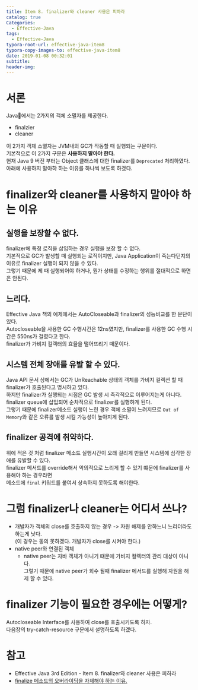 ```yaml
---
title: Item 8. finalizer와 cleaner 사용은 피하라
catalog: true
Categories:
  - Effective-Java
tags:
  - Effective-Java
typora-root-url: effective-java-item8
typora-copy-images-to: effective-java-item8
date: 2019-01-08 00:32:01
subtitle:
header-img:
---
```


# 서론
Java에서는 2가지의 객체 소멸자를 제공한다.
* finalzier
* cleaner

이 2가지 객체 소멸자는 JVM내의 GC가 작동할 때 실행되는 구문이다.  
기본적으로 이 2가지 구문은 **사용하지 말아야 한다.**  
현재 Java 9 버전 부터는 Object 클래스에 대한 finalizer를 `Deprecated` 처리하였다.  
아래에 사용하지 말아햐 하는 이유를 하나씩 보도록 하겠다.

# finalizer와 cleaner를 사용하지 말아야 하는 이유
## 실행을 보장할 수 없다.
finalizer에 특정 로직을 삽입하는 경우 실행을 보장 할 수 없다.  
기본적으로 GC가 발생할 때 실행되는 로직이지만, Java Application이 죽는다던지의 이유로 finalizer 실행이 되지 않을 수 있다.   
그렇기 때문에 제 때 실행되어야 하거나, 뭔가 상태를 수정하는 행위를 절대적으로 하면은 안된다.

## 느리다.
Effective Java 책의 예제에서는 AutoCloseable과 finalizer의 성능비교를 한 문단이 있다.  
Autocloseable을 사용한 GC 수행시간은 12ns였지만, finalizer를 사용한 GC 수행 시간은 550ns가 걸렸다고 한다.  
finalizer가 가비지 컬렉터의 효율을 떨어뜨리기 때문이다.

## 시스템 전체 장애를 유발 할 수 있다.
Java API 문서 상에서는 GC가 UnReachable 상태의 객체를 가비지 컬렉션 할 때 finalizer가 호출된다고 명시하고 있다.  
하지만 finalizer가 실행되는 시점은 GC 발생 시 즉각적으로 이루어지는게 아니다.  
finalizer queue에 삽입되어 순차적으로 finalizer를 실행하게 된다.  
그렇기 때문에 finalizer메소드 실행이 느린 경우 객체 소멸이 느려지므로  `Out of Memory`와 같은 오류를 발생 시킬 가능성이 높아지게 된다.

## finalizer 공격에 취약하다.
위에 적은 것 처럼 finalizer 메소드 실행시간이 오래 걸리게 만들면 시스템에 심각한 장애를 유발할 수 있다.  
finalizer 메서드를 override해서 악의적으로 느리게 할 수 있기 떄문에 finalizer를 사용해야 하는 경우라면  
메소드에 `final` 키워드를 붙여서 상속하지 못하도록 해야한다.

# 그럼 finalizer나 cleaner는 어디서 쓰나?
* 개발자가 객체의 close를 호출하지 않는 경우 -> 자원 해제를 안하느니 느리더라도 하는게 낫다.  
(이 경우는 동의 못하겠다. 개발자가 close를 시켜야 한다.)
* native peer와 연결된 객체
  * native peer는 자바 객체가 아니기 떄문에 가비지 컬렉터의 관리 대상이 아니다.  
  그렇기 때문에 native peer가 회수 될때 finalizer 메서드를 실행해 자원을 해제 할 수 있다.

# finalizer 기능이 필요한 경우에는 어떻게?
Autocloseable Interface를 사용하여 close를 호출시키도록 하자.  
다음장의 try-catch-resource 구문에서 설명하도록 하겠다.

# 참고
* Effective Java 3rd Edition - Item 8. finalizer와 cleaner 사용은 피하라
* [finalize 메소드의 오버라이딩을 자제해야 하는 이유.](http://www.yunsobi.com/blog/entry/finalize-%EB%A9%94%EC%86%8C%EB%93%9C%EC%9D%98-%EC%98%A4%EB%B2%84%EB%9D%BC%EC%9D%B4%EB%94%A9%EC%9D%84-%EC%9E%90%EC%A0%9C%ED%95%B4%EC%95%BC%ED%95%98%EB%8A%94-%EC%9D%B4%EC%9C%A0)